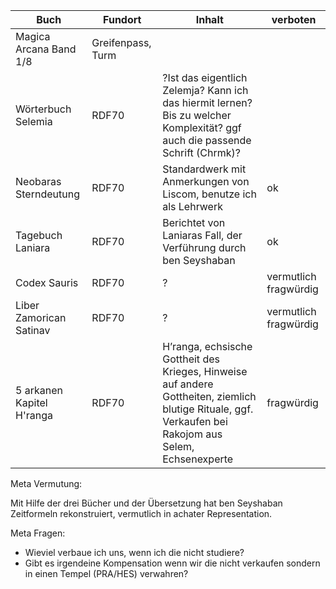 
| Buch                      | Fundort           | Inhalt                                                                                                                                                 | verboten              |
| ------------------------- | ----------------- | ------------------------------------------------------------------------------------------------------------------------------------------------------ | --------------------- |
| Magica Arcana Band 1/8    | Greifenpass, Turm |                                                                                                                                                        |                       |
| Wörterbuch Selemia        | RDF70             | ?Ist das eigentlich Zelemja? Kann ich das hiermit lernen? Bis zu welcher Komplexität? ggf auch die passende Schrift (Chrmk)?                           |                       |
| Neobaras Sterndeutung     | RDF70             | Standardwerk mit Anmerkungen von Liscom, benutze ich als Lehrwerk                                                                                      | ok                    |
| Tagebuch Laniara          | RDF70             | Berichtet von Laniaras Fall, der Verführung durch ben Seyshaban                                                                                        | ok                    |
| Codex Sauris              | RDF70             | ?                                                                                                                                                      | vermutlich fragwürdig |
| Liber Zamorican Satinav   | RDF70             | ?                                                                                                                                                      | vermutlich fragwürdig |
| 5 arkanen Kapitel H'ranga | RDF70             | H’ranga, echsische Gottheit des Krieges, Hinweise auf andere Gottheiten, ziemlich blutige Rituale, ggf. Verkaufen bei Rakojom aus Selem, Echsenexperte | fragwürdig            |

Meta Vermutung:

Mit Hilfe der drei Bücher und der Übersetzung hat ben Seyshaban Zeitformeln rekonstruiert, vermutlich in achater Representation. 

Meta Fragen:

* Wieviel verbaue ich uns, wenn ich die nicht studiere?
* Gibt es irgendeine Kompensation wenn wir die nicht verkaufen sondern in einen Tempel (PRA/HES) verwahren?